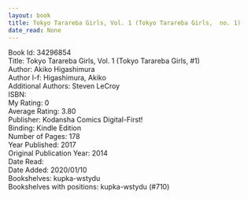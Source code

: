```yaml
---
layout: book
title: Tokyo Tarareba Girls, Vol. 1 (Tokyo Tarareba Girls,  no. 1)
date_read: None
---
```


Book Id: 34296854<br />
Title: Tokyo Tarareba Girls, Vol. 1 (Tokyo Tarareba Girls, #1)<br />
Author: Akiko Higashimura<br />
Author l-f: Higashimura, Akiko<br />
Additional Authors: Steven LeCroy<br />
ISBN: <br />
My Rating: 0<br />
Average Rating: 3.80<br />
Publisher: Kodansha Comics Digital-First!<br />
Binding: Kindle Edition<br />
Number of Pages: 178<br />
Year Published: 2017<br />
Original Publication Year: 2014<br />
Date Read: <br />
Date Added: 2020/01/10<br />
Bookshelves: kupka-wstydu<br />
Bookshelves with positions: kupka-wstydu (#710)<br />

